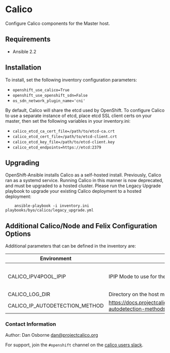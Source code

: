 # Calico

Configure Calico components for the Master host.

## Requirements

* Ansible 2.2

## Installation

To install, set the following inventory configuration parameters:

* `openshift_use_calico=True`
* `openshift_use_openshift_sdn=False`
* `os_sdn_network_plugin_name='cni'`

By default, Calico will share the etcd used by OpenShift.
To configure Calico to use a separate instance of etcd, place etcd SSL client certs on your master,
then set the following variables in your inventory.ini:

* `calico_etcd_ca_cert_file=/path/to/etcd-ca.crt`
* `calico_etcd_cert_file=/path/to/etcd-client.crt`
* `calico_etcd_key_file=/path/to/etcd-client.key`
* `calico_etcd_endpoints=https://etcd:2379`

## Upgrading

OpenShift-Ansible installs Calico as a self-hosted install. Previously, Calico ran as a systemd service. Running Calico
in this manner is now deprecated, and must be upgraded to a hosted cluster. Please run the Legacy Upgrade playbook to
upgrade your existing Calico deployment to a hosted deployment:

        ansible-playbook -i inventory.ini playbooks/byo/calico/legacy_upgrade.yml

## Additional Calico/Node and Felix Configuration Options

Additional parameters that can be defined in the inventory are:


| Environment | Description | Schema | Default |   
|---------|----------------------|---------|---------|
| CALICO_IPV4POOL_IPIP | IPIP Mode to use for the IPv4 POOL created at start up.	| off, always, cross-subnet	| always |
| CALICO_LOG_DIR | Directory on the host machine where Calico Logs are written.| String	| /var/log/calico |
| CALICO_IP_AUTODETECTION_METHOD | https://docs.projectcalico.org/v3.3/reference/node/configuration#ip-autodetection-methods | String | first-found |

### Contact Information

Author: Dan Osborne <dan@projectcalico.org>

For support, join the `#openshift` channel on the [calico users slack](calicousers.slack.com).
